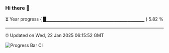 ### Hi there 👋

⏳ Year progress { █▁▁▁▁▁▁▁▁▁▁▁▁▁▁▁▁▁▁▁▁▁▁▁▁▁▁▁▁▁ } 5.82 %

---

⏰ Updated on Wed, 22 Jan 2025 06:15:52 GMT

![Progress Bar CI](https://github.com/code-lakshay/GitHub-Actions-Demo/workflows/Progress%20Bar%20CI/badge.svg)
